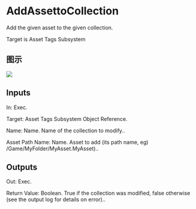 # AddAssettoCollection

Add the given asset to the given collection.

Target is Asset Tags Subsystem

## 图示

![]($-20221218-18012915.png)

## Inputs

In: Exec.

Target: Asset Tags Subsystem Object Reference.

Name: Name. Name of the collection to modify..

Asset Path Name: Name. Asset to add (its path name, eg) /Game/MyFolder/MyAsset.MyAsset)..  

## Outputs

Out: Exec.

Return Value: Boolean. True if the collection was modified, false otherwise (see the output log for details on error)..

